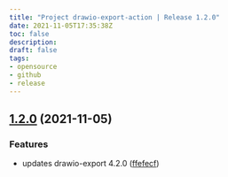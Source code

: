 ```yaml
---
title: "Project drawio-export-action | Release 1.2.0"
date: 2021-11-05T17:35:38Z
toc: false
description: 
draft: false
tags:
- opensource
- github
- release
---
```

## [1.2.0](https://github.com/rlespinasse/drawio-export-action/compare/1.1.1...1.2.0) (2021-11-05)


### Features

* updates drawio-export 4.2.0 ([ffefecf](https://github.com/rlespinasse/drawio-export-action/commit/ffefecf1457bddb310085ff5729fab6a52083478))



